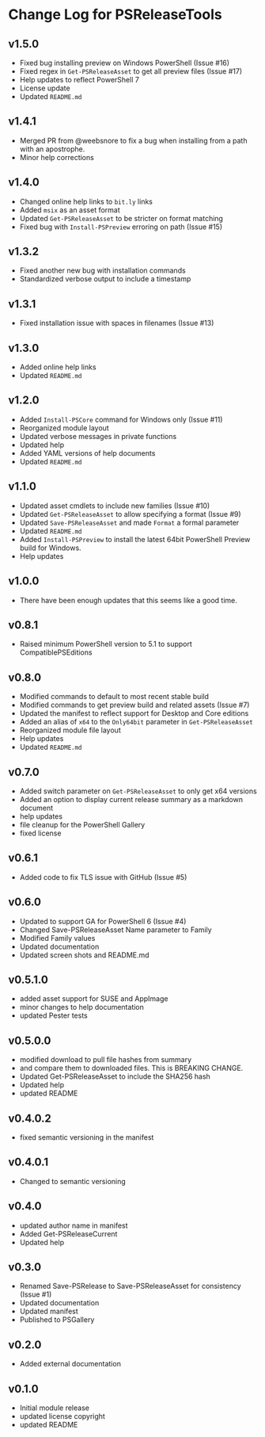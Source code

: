 # Change Log for PSReleaseTools

## v1.5.0

+ Fixed bug installing preview on Windows PowerShell (Issue #16)
+ Fixed regex in `Get-PSReleaseAsset` to get all preview files (Issue #17)
+ Help updates to reflect PowerShell 7
+ License update
+ Updated `README.md`

## v1.4.1

+ Merged PR from @weebsnore to fix a bug when installing from a path with an apostrophe.
+ Minor help corrections

## v1.4.0

+ Changed online help links to `bit.ly` links
+ Added `msix` as an asset format
+ Updated `Get-PSReleaseAsset` to be stricter on format matching
+ Fixed bug with `Install-PSPreview` erroring on path (Issue #15)

## v1.3.2

+ Fixed another new bug with installation commands
+ Standardized verbose output to include a timestamp

## v1.3.1

+ Fixed installation issue with spaces in filenames (Issue #13)

## v1.3.0

+ Added online help links
+ Updated `README.md`

## v1.2.0

+ Added `Install-PSCore` command for Windows only (Issue #11)
+ Reorganized module layout
+ Updated verbose messages in private functions
+ Updated help
+ Added YAML versions of help documents
+ Updated `README.md`

## v1.1.0

+ Updated asset cmdlets to include new families (Issue #10)
+ Updated `Get-PSReleaseAsset` to allow specifying a format (Issue #9)
+ Updated `Save-PSReleaseAsset` and made `Format` a formal parameter
+ Updated `README.md`
+ Added `Install-PSPreview` to install the latest 64bit PowerShell Preview build for Windows.
+ Help updates

## v1.0.0

+ There have been enough updates that this seems like a good time.

## v0.8.1

+ Raised minimum PowerShell version to 5.1 to support CompatiblePSEditions

## v0.8.0

+ Modified commands to default to most recent stable build
+ Modified commands to get preview build and related assets (Issue #7)
+ Updated the manifest to reflect support for Desktop and Core editions
+ Added an alias of `x64` to the `Only64bit` parameter in `Get-PSReleaseAsset`
+ Reorganized module file layout
+ Help updates
+ Updated `README.md`

## v0.7.0

+ Added switch parameter on `Get-PSReleaseAsset` to only get x64 versions
+ Added an option to display current release summary as a markdown document
+ help updates
+ file cleanup for the PowerShell Gallery
+ fixed license

## v0.6.1

+ Added code to fix TLS issue with GitHub (Issue #5)

## v0.6.0

+ Updated to support GA for PowerShell 6 (Issue #4)
+ Changed Save-PSReleaseAsset Name parameter to Family
+ Modified Family values
+ Updated documentation
+ Updated screen shots and README.md

## v0.5.1.0

+ added asset support for SUSE and AppImage
+ minor changes to help documentation
+ updated Pester tests

## v0.5.0.0

+ modified download to pull file hashes from summary
+ and compare them to downloaded files. This is BREAKING CHANGE.
+ Updated Get-PSReleaseAsset to include the SHA256 hash
+ Updated help
+ updated README

## v0.4.0.2

+ fixed semantic versioning in the manifest

## v0.4.0.1

+ Changed to semantic versioning

## v0.4.0

+ updated author name in manifest
+ Added Get-PSReleaseCurrent
+ Updated help

## v0.3.0

+ Renamed Save-PSRelease to Save-PSReleaseAsset for consistency (Issue #1)
+ Updated documentation
+ Updated manifest
+ Published to PSGallery

## v0.2.0

+ Added external documentation

## v0.1.0

+ Initial module release
+ updated license copyright
+ updated README
